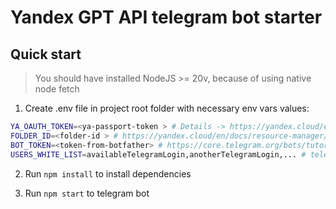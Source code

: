 # Yandex GPT API telegram bot starter

## Quick start

> You should have installed NodeJS >= 20v, because of using native node fetch

1. Create .env file in project root folder with necessary env vars values:

```sh
YA_OAUTH_TOKEN=<ya-passport-token > # Details -> https://yandex.cloud/en/docs/iam/operations/iam-token/create
FOLDER_ID=<folder-id > # https://yandex.cloud/en/docs/resource-manager/operations/folder/get-id#console_1
BOT_TOKEN=<token-from-botfather> # https://core.telegram.org/bots/tutorial#obtain-your-bot-token
USERS_WHITE_LIST=availableTelegramLogin,anotherTelegramLogin,... # telegram users which can use bot
```

2. Run `npm install` to install dependencies


3. Run `npm start` to telegram bot